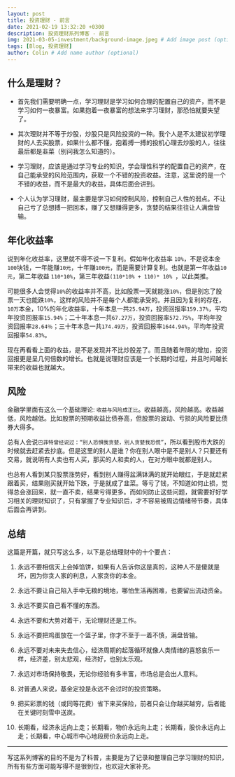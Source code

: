 ```yaml
---
layout: post
title: 投资理财 - 前言
date: 2021-02-19 13:32:20 +0300
description: 投资理财系列博客 - 前言
img: 2021-03-05-investment/background-image.jpeg # Add image post (optional)
tags: [Blog, 投资理财]
author: Colin # Add name author (optional)
---
```


## 什么是理财？
- 首先我们需要明确一点，学习理财是学习如何合理的配置自己的资产，而不是学习如何一夜暴富。如果抱着一夜暴富的想法来学习理财，那恐怕就要失望了。

- 其次理财并不等于炒股，炒股只是风险投资的一种。我个人是不太建议初学理财的人去买股票，如果什么都不懂，抱着搏一搏的投机心理去炒股的人，往往最后都是韭菜（别问我怎么知道的）。

- 学习理财，应该是通过学习专业的知识，学会理性科学的配置自己的资产，在自己能承受的风险范围内，获取一个不错的投资收益。注意，这里说的是一个不错的收益，而不是最大的收益，具体后面会讲到。

- 个人认为学习理财，最主要是学习如何控制风险，控制自己人性的弱点。不让自己亏了总想搏一把回本，赚了又想赚得更多，贪婪的结果往往让人满盘皆输。

## 年化收益率
说到年化收益率，这里就不得不说一下复利。假如年化收益率 `10%`，不是说本金`100`块钱，一年能赚`10元`，十年赚`100元`，而是需要计算复利。也就是第一年收益`10元`，第二年收益 `110*10%`，第三年收益`(110*10% + 110)* 10% `，以此类推。

可能很多人会觉得`10%`的收益率并不高，比如股票一天就能涨`10%`，但是别忘了股票一天也能跌`10%`，这样的风险并不是每个人都能承受的。并且因为复利的存在，`10万`本金，10%的年化收益率，十年本息一共`25.94万`，投资回报率`159.37%`，平均年投资回报率`15.94%`；二十年本息一共`67.27万`，投资回报率`572.75%`，平均年投资回报率`28.64％`；三十年本息一共`174.49万`，投资回报率`1644.94%`，平均年投资回报率`54.83%`。

现在再看看上面的收益，是不是发现并不比炒股差了。而且随着年限的增加，投资回报更是呈几何倍数的增长。也就是说理财应该是一个长期的过程，并且时间越长带来的收益也就越大。

## 风险
金融学里面有这么一个基础理论: `收益与风险成正比`。收益越高，风险越高。收益越低，风险越低。比如股票的预期收益比债券高，但股票的波动、亏损的风险要比债券大得多。

总有人会说`巴菲特曾经说过：“别人恐惧我贪婪，别人贪婪我恐慌”`，所以看到股市大跌的时候就去赶紧去抄底。但是这里的别人是谁？你在别人眼中是不是别人？只要还有交易，就说明有人卖也有人买，那买的人和卖的人，在对方眼中就都是别人。

也总有人看到某只股票涨势好，看到别人赚得盆满钵满的就开始眼红，于是就赶紧跟着买，结果刚买就开始下跌，于是就成了韭菜。等亏了钱，不知道如何止损，觉得总会涨回来，就一直不卖，结果亏得更多。而如何防止这些问题，就需要好好学习相关的理财知识了，只有掌握了专业知识后，才不容易被周边情绪带节奏，具体后面会再讲到。

## 总结

这篇是开篇，就只写这么多，以下是总结理财中的十个要点：

1. 永远不要相信天上会掉馅饼，如果有人告诉你这是真的，这种人不是傻就是坏，因为你贪人家的利息，人家贪你的本金。

2. 永远不要让自己陷入手中无粮的境地，哪怕生活再困难，也要留出流动资金。

3. 永远不要买自己看不懂的东西。

4. 永远不要和大势对着干，无论理财还是工作。

5. 永远不要把鸡蛋放在一个篮子里，你才不至于一着不慎，满盘皆输。

6. 永远不要对未来失去信心，经济周期的起落循环就像人类情绪的喜怒哀乐一样，经济差，别太悲观，经济好，也别太乐观。

7. 永远对市场保持敬畏，无论你经验有多丰富，市场总是会出人意料。

8. 对普通人来说，基金定投是永远不会过时的投资策略。

9. 把买彩票的钱（或同等花费）省下来买保险，前者只会让你越买越穷，后者能在关键时刻雪中送炭。

10. 长期看，经济永远向上走；长期看，物价永远向上走；长期看，股价永远向上走；长期看，中心城市中心地段房价永远向上走。

---

写这系列博客的目的不是为了科普，主要是为了记录和整理自己学习理财的知识，所有有些方面可能写得不是很到位，也欢迎大家补充。
